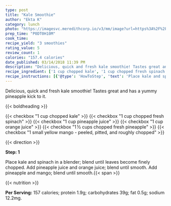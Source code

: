 ```yaml
---
type: post
title: "Kale Smoothie"
author: "Ekta K"
category: lunch
photo: "https://imagesvc.meredithcorp.io/v3/mm/image?url=https%3A%2F%2Fimages.media-allrecipes.com%2Fuserphotos%2F5639860.jpg"
prep_time: "P0DT0H10M"
cook_time: 
recipe_yield: "3 smoothies"
rating_value: 5
review_count: 1
calories: "157.4 calories"
date_published: 03/14/2018 11:39 PM
description: "Delicious, quick and fresh kale smoothie! Tastes great and has a yummy pineapple kick to it."
recipe_ingredient: ['1 cup chopped kale', '1 cup chopped fresh spinach', '1 cup pineapple juice', '1 cup orange juice', '1\u2009½ cups chopped fresh pineapple', '1 small yellow mango - peeled, pitted, and roughly chopped']
recipe_instructions: [{'@type': 'HowToStep', 'text': 'Place kale and spinach in a blender; blend until leaves become finely chopped. Add pineapple juice and orange juice; blend until smooth. Add pineapple and mango; blend until smooth.\n'}]
---
```


Delicious, quick and fresh kale smoothie! Tastes great and has a yummy pineapple kick to it. 

{{< boldheading >}}

{{< checkbox "1 cup chopped kale" >}}
{{< checkbox "1 cup chopped fresh spinach" >}}
{{< checkbox "1 cup pineapple juice" >}}
{{< checkbox "1 cup orange juice" >}}
{{< checkbox "1 ½ cups chopped fresh pineapple" >}}
{{< checkbox "1 small yellow mango - peeled, pitted, and roughly chopped" >}}


{{< direction >}}

**Step: 1**

Place kale and spinach in a blender; blend until leaves become finely chopped. Add pineapple juice and orange juice; blend until smooth. Add pineapple and mango; blend until smooth.{{< span >}}

{{< nutrition >}}

**Per Serving:** 157 calories; protein 1.9g; carbohydrates 39g; fat 0.5g; sodium 12.2mg.